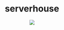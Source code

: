 <h1 align = center>serverhouse</h1>
<div align = center><img src="https://raw.githubusercontent.com/pmpu/serverhouse/master/other/images/roles.jpg"></div>
